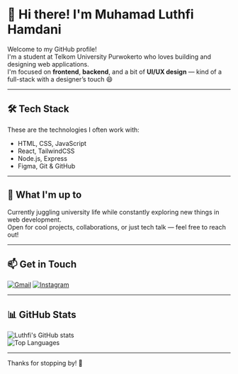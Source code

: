 # 👋 Hi there! I'm Muhamad Luthfi Hamdani

Welcome to my GitHub profile!  
I'm a student at Telkom University Purwokerto who loves building and designing web applications.  
I'm focused on **frontend**, **backend**, and a bit of **UI/UX design** — kind of a full-stack with a designer’s touch 😄

---

## 🛠️ Tech Stack

These are the technologies I often work with:

- HTML, CSS, JavaScript
- React, TailwindCSS
- Node.js, Express
- Figma, Git & GitHub

---

## 🚀 What I'm up to

Currently juggling university life while constantly exploring new things in web development.  
Open for cool projects, collaborations, or just tech talk — feel free to reach out!

---

## 📫 Get in Touch

[![Gmail](https://img.shields.io/badge/hmluthfihm@gmail.com-D14836?style=for-the-badge&logo=gmail&logoColor=white)](mailto:hmluthfihm@gmail.com)
[![Instagram](https://img.shields.io/badge/@luthfiihm_-E4405F?style=for-the-badge&logo=instagram&logoColor=white)](https://instagram.com/luthfiihm_)

---

## 📊 GitHub Stats

![Luthfi's GitHub stats](https://github-readme-stats.vercel.app/api?username=vysanss&show_icons=true&theme=radical)  
![Top Languages](https://github-readme-stats.vercel.app/api/top-langs/?username=vysanss&layout=compact&theme=radical)

---

Thanks for stopping by! 🌟  
